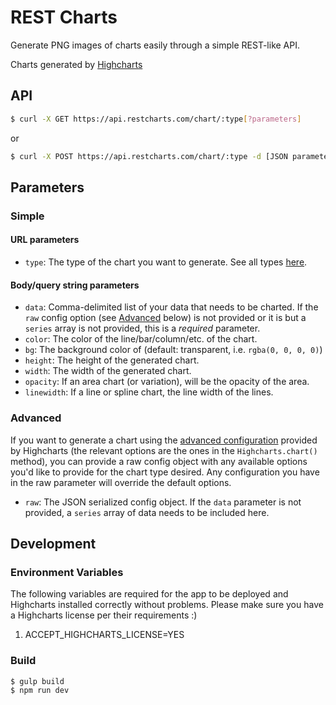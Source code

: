 # REST Charts

Generate PNG images of charts easily through a simple REST-like API.

Charts generated by [Highcharts](https://www.highcharts.com/)

## API

```sh
$ curl -X GET https://api.restcharts.com/chart/:type[?parameters]
```

or

```sh
$ curl -X POST https://api.restcharts.com/chart/:type -d [JSON parameters]
```

## Parameters

### Simple

#### URL parameters

- `type`: The type of the chart you want to generate. See all types [here](https://www.highcharts.com/docs/chart-and-series-types/chart-types).

#### Body/query string parameters

- `data`: Comma-delimited list of your data that needs to be charted.
If the `raw` config option (see [Advanced](#Advanced) below) is not provided or it is but
a `series` array is not provided, this is a *required* parameter.
- `color`: The color of the line/bar/column/etc. of the chart.
- `bg`: The background color of (default: transparent, i.e. `rgba(0, 0, 0, 0)`)
- `height`: The height of the generated chart.
- `width`: The width of the generated chart.
- `opacity`: If an area chart (or variation), will be the opacity of the area.
- `linewidth`: If a line or spline chart, the line width of the lines.

### Advanced<a name="Advanced"></a>

If you want to generate a chart using the [advanced configuration](https://api.highcharts.com/highcharts/) provided by Highcharts
(the relevant options are the ones in the `Highcharts.chart()` method),
you can provide a raw config object with any available options you'd like
to provide for the chart type desired. Any configuration you have in the raw
parameter will override the default options.

- `raw`: The JSON serialized config object. If the `data` parameter is not
provided, a `series` array of data needs to be included here.

## Development

### Environment Variables

The following variables are required for the app to be deployed and
Highcharts installed correctly without problems. Please make sure you
have a Highcharts license per their requirements :)

1. ACCEPT_HIGHCHARTS_LICENSE=YES

### Build

```sh
$ gulp build
$ npm run dev
```
